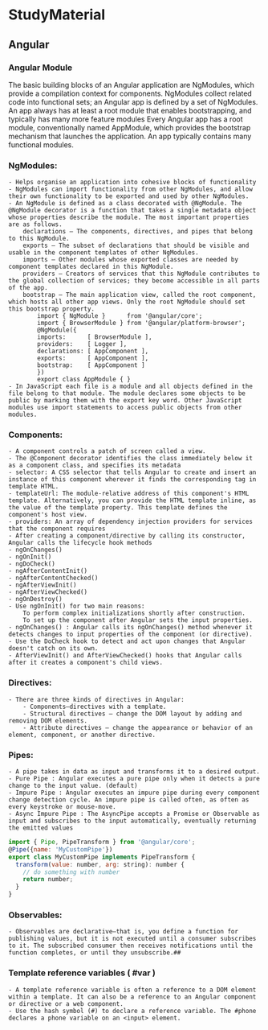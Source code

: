 # StudyMaterial
## Angular
### Angular Module
The basic building blocks of an Angular application are NgModules, which provide a compilation context for components. NgModules collect related code into functional sets; an Angular app is defined by a set of NgModules. An app always has at least a root module that enables bootstrapping, and typically has many more feature modules
Every Angular app has a root module, conventionally named AppModule, which provides the bootstrap mechanism that launches the application. An app typically contains many functional modules.


### NgModules:
    - Helps organise an application into cohesive blocks of functionality
    - NgModules can import functionality from other NgModules, and allow their own functionality to be exported and used by other NgModules.
    - An NgModule is defined as a class decorated with @NgModule. The @NgModule decorator is a function that takes a single metadata object whose properties describe the module. The most important properties are as follows.
        declarations — The components, directives, and pipes that belong to this NgModule.
        exports — The subset of declarations that should be visible and usable in the component templates of other NgModules.
        imports — Other modules whose exported classes are needed by component templates declared in this NgModule.
        providers — Creators of services that this NgModule contributes to the global collection of services; they become accessible in all parts of the app.
        bootstrap — The main application view, called the root component, which hosts all other app views. Only the root NgModule should set this bootstrap property.
            import { NgModule }      from '@angular/core';
            import { BrowserModule } from '@angular/platform-browser';
            @NgModule({
            imports:      [ BrowserModule ],
            providers:    [ Logger ],
            declarations: [ AppComponent ],
            exports:      [ AppComponent ],
            bootstrap:    [ AppComponent ]
            })
            export class AppModule { }
    - In JavaScript each file is a module and all objects defined in the file belong to that module. The module declares some objects to be public by marking them with the export key word. Other JavaScript modules use import statements to access public objects from other modules.

### Components:
    - A component controls a patch of screen called a view.
    - The @Component decorator identifies the class immediately below it as a component class, and specifies its metadata
    - selector: A CSS selector that tells Angular to create and insert an instance of this component wherever it finds the corresponding tag in template HTML.
    - templateUrl: The module-relative address of this component's HTML template. Alternatively, you can provide the HTML template inline, as the value of the template property. This template defines the component's host view.
    - providers: An array of dependency injection providers for services that the component requires
    - After creating a component/directive by calling its constructor, Angular calls the lifecycle hook methods
    - ngOnChanges()
    - ngOnInit()
    - ngDoCheck()
    - ngAfterContentInit()
    - ngAfterContentChecked()
    - ngAfterViewInit()
    - ngAfterViewChecked()
    - ngOnDestroy()
    - Use ngOnInit() for two main reasons:
        To perform complex initializations shortly after construction.
        To set up the component after Angular sets the input properties.
    - ngOnChanges() : Angular calls its ngOnChanges() method whenever it detects changes to input properties of the component (or directive).
    - Use the DoCheck hook to detect and act upon changes that Angular doesn't catch on its own.
    - AfterViewInit() and AfterViewChecked() hooks that Angular calls after it creates a component's child views.

### Directives:
    - There are three kinds of directives in Angular:
        - Components—directives with a template.
        - Structural directives — change the DOM layout by adding and removing DOM elements.
        - Attribute directives — change the appearance or behavior of an element, component, or another directive.

### Pipes:
    - A pipe takes in data as input and transforms it to a desired output.
    - Pure Pipe : Angular executes a pure pipe only when it detects a pure change to the input value. (default)
    - Impure Pipe : Angular executes an impure pipe during every component change detection cycle. An impure pipe is called often, as often as every keystroke or mouse-move.
    - Async Impure Pipe : The AsyncPipe accepts a Promise or Observable as input and subscribes to the input automatically, eventually returning the emitted values

```javascript
import { Pipe, PipeTransform } from '@angular/core';
@Pipe({name: 'MyCustomPipe'})
export class MyCustomPipe implements PipeTransform {
  transform(value: number, arg: string): number {
    // do something with number 
    return number;
  }
}
```

### Observables:
    - Observables are declarative—that is, you define a function for publishing values, but it is not executed until a consumer subscribes to it. The subscribed consumer then receives notifications until the function completes, or until they unsubscribe.##
    
### Template reference variables ( #var )
    - A template reference variable is often a reference to a DOM element within a template. It can also be a reference to an Angular component or directive or a web component.
    - Use the hash symbol (#) to declare a reference variable. The #phone declares a phone variable on an <input> element.
